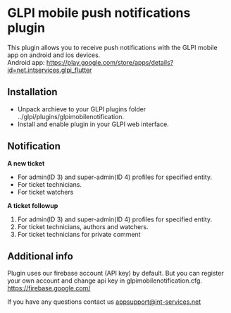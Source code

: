 # GLPI mobile push notifications plugin

This plugin allows you to receive push notifications with the GLPI mobile app on android and ios devices. </br>
Android app: https://play.google.com/store/apps/details?id=net.intservices.glpi_flutter


## Installation
* Unpack archieve to your GLPI plugins folder ../glpi/plugins/glpimobilenotification. 
* Install and enable plugin in your GLPI web interface.


## Notification

**A new ticket**
* For admin(ID 3) and super-admin(ID 4) profiles for specified entity.
* For ticket technicians.
* For ticket watchers


**A ticket followup**
1. For admin(ID 3) and super-admin(ID 4) profiles for specified entity.
2. For ticket technicians, authors and watchers.
3. For ticket technicians for private comment


## Additional info
Plugin uses our firebase account (API key) by default. But you can register your own account and change api key in glpimobilenotification.cfg.
https://firebase.google.com/



If you have any questions contact us appsupport@int-services.net

